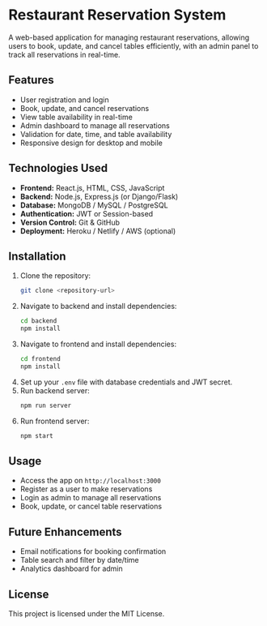 
# Restaurant Reservation System

A web-based application for managing restaurant reservations, allowing users to book, update, and cancel tables efficiently, with an admin panel to track all reservations in real-time.

## Features
- User registration and login
- Book, update, and cancel reservations
- View table availability in real-time
- Admin dashboard to manage all reservations
- Validation for date, time, and table availability
- Responsive design for desktop and mobile

## Technologies Used
- **Frontend:** React.js, HTML, CSS, JavaScript
- **Backend:** Node.js, Express.js (or Django/Flask)
- **Database:** MongoDB / MySQL / PostgreSQL
- **Authentication:** JWT or Session-based
- **Version Control:** Git & GitHub
- **Deployment:** Heroku / Netlify / AWS (optional)

## Installation
1. Clone the repository:  
   ```bash
   git clone <repository-url>
   ```
2. Navigate to backend and install dependencies:  
   ```bash
   cd backend
   npm install
   ```
3. Navigate to frontend and install dependencies:  
   ```bash
   cd frontend
   npm install
   ```
4. Set up your `.env` file with database credentials and JWT secret.
5. Run backend server:  
   ```bash
   npm run server
   ```
6. Run frontend server:  
   ```bash
   npm start
   ```

## Usage
- Access the app on `http://localhost:3000`
- Register as a user to make reservations
- Login as admin to manage all reservations
- Book, update, or cancel table reservations

## Future Enhancements
- Email notifications for booking confirmation
- Table search and filter by date/time
- Analytics dashboard for admin

## License
This project is licensed under the MIT License.
